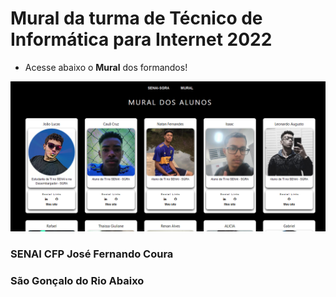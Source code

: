 # Mural da turma de Técnico de Informática para Internet 2022

- Acesse abaixo o **Mural** dos formandos!

<a href="https://victorluansilva.github.io/turma-ti-senai-2022/" target="_blank"><img src='./public/wall-miniature.png' ></a>

### SENAI CFP José Fernando Coura 
### São Gonçalo do Rio Abaixo
